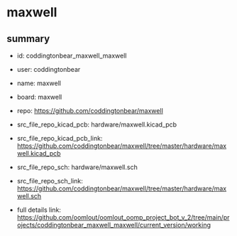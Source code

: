 # maxwell
 
## summary 
* id: coddingtonbear_maxwell_maxwell
* user: coddingtonbear
* name: maxwell
* board: maxwell
* repo: https://github.com/coddingtonbear/maxwell
* src_file_repo_kicad_pcb: hardware/maxwell.kicad_pcb
* src_file_repo_kicad_pcb_link: https://github.com/coddingtonbear/maxwell/tree/master/hardware/maxwell.kicad_pcb


* src_file_repo_sch: hardware/maxwell.sch
* src_file_repo_sch_link: https://github.com/coddingtonbear/maxwell/tree/master/hardware/maxwell.sch
* full details link: https://github.com/oomlout/oomlout_oomp_project_bot_v_2/tree/main/projects/coddingtonbear_maxwell_maxwell/current_version/working  






